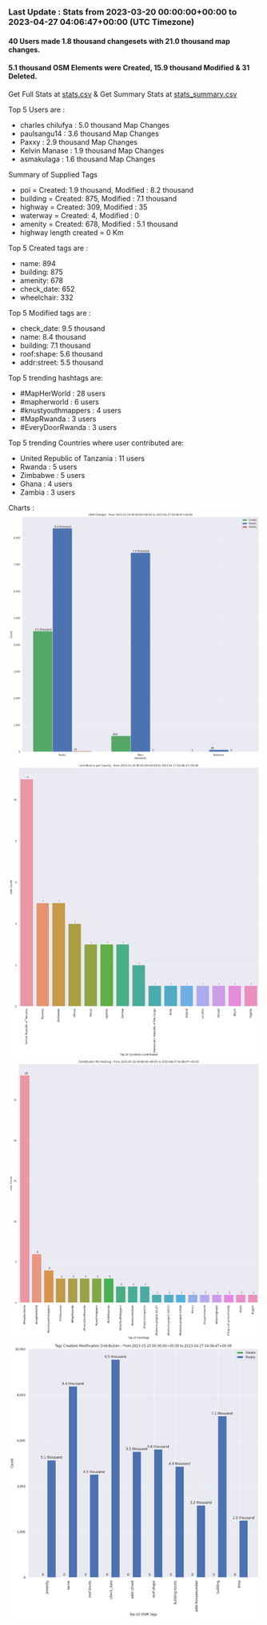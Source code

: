 ### Last Update : Stats from 2023-03-20 00:00:00+00:00 to 2023-04-27 04:06:47+00:00 (UTC Timezone)

#### 40 Users made 1.8 thousand changesets with 21.0 thousand map changes.
#### 5.1 thousand OSM Elements were Created, 15.9 thousand Modified & 31 Deleted.
Get Full Stats at [stats.csv](/stats/mapherworld/Daily/stats.csv)
 & Get Summary Stats at [stats_summary.csv](/stats/mapherworld/Daily/stats_summary.csv)

Top 5 Users are : 
- charles chilufya : 5.0 thousand Map Changes
- paulsangu14 : 3.6 thousand Map Changes
- Paxxy : 2.9 thousand Map Changes
- Kelvin Manase : 1.9 thousand Map Changes
- asmakulaga : 1.6 thousand Map Changes

Summary of Supplied Tags
- poi = Created: 1.9 thousand, Modified : 8.2 thousand
- building = Created: 875, Modified : 7.1 thousand
- highway = Created: 309, Modified : 35
- waterway = Created: 4, Modified : 0
- amenity = Created: 678, Modified : 5.1 thousand
- highway length created = 0 Km


Top 5 Created tags are :
- name: 894
- building: 875
- amenity: 678
- check_date: 652
- wheelchair: 332


Top 5 Modified tags are :
- check_date: 9.5 thousand
- name: 8.4 thousand
- building: 7.1 thousand
- roof:shape: 5.6 thousand
- addr:street: 5.5 thousand


Top 5 trending hashtags are:
- #MapHerWorld : 28 users
- #mapherworld : 6 users
- #knustyouthmappers : 4 users
- #MapRwanda : 3 users
- #EveryDoorRwanda : 3 users


Top 5 trending Countries where user contributed are:
- United Republic of Tanzania : 11 users
- Rwanda : 5 users
- Zimbabwe : 5 users
- Ghana : 4 users
- Zambia : 3 users


 Charts : 
![Alt text](./stats_osm_changes.png) 
![Alt text](./stats_users_per_country.png) 
![Alt text](./stats_users_per_hashtag.png) 
![Alt text](./stats_tags.png) 
